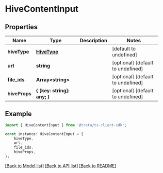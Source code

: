 # HiveContentInput


## Properties

Name | Type | Description | Notes
------------ | ------------- | ------------- | -------------
**hiveType** | [**HiveType**](HiveType.md) |  | [default to undefined]
**url** | **string** |  | [optional] [default to undefined]
**file_ids** | **Array&lt;string&gt;** |  | [optional] [default to undefined]
**hiveProps** | **{ [key: string]: any; }** |  | [optional] [default to undefined]

## Example

```typescript
import { HiveContentInput } from '@trata/ts-client-sdk';

const instance: HiveContentInput = {
    hiveType,
    url,
    file_ids,
    hiveProps,
};
```

[[Back to Model list]](../README.md#documentation-for-models) [[Back to API list]](../README.md#documentation-for-api-endpoints) [[Back to README]](../README.md)
